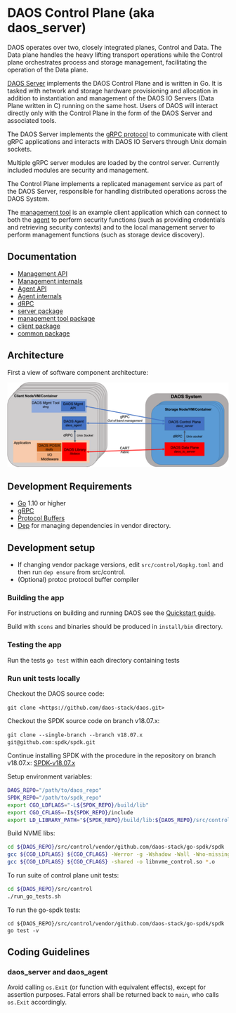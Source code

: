 # DAOS Control Plane (aka daos_server)

DAOS operates over two, closely integrated planes, Control and Data. The Data plane handles the heavy lifting transport operations while the Control plane orchestrates process and storage management, facilitating the operation of the Data plane.

[DAOS Server](server) implements the DAOS Control Plane and is written in Go. It is tasked with network and storage hardware provisioning and allocation in addition to instantiation and management of the DAOS IO Servers (Data Plane written in C) running on the same host. Users of DAOS will interact directly only with the Control Plane in the form of the DAOS Server and associated tools.

The DAOS Server implements the [gRPC protocol](https://grpc.io/) to communicate with client gRPC applications and interacts with DAOS IO Servers through Unix domain sockets.

Multiple gRPC server modules are loaded by the control server. Currently included modules are security and management.

The Control Plane implements a replicated management service as part of the DAOS Server, responsible for handling distributed operations across the DAOS System.

The [management tool](dmg) is an example client application which can connect to both the [agent](agent) to perform security functions (such as providing credentials and retrieving security contexts) and to the local management server to perform management functions (such as storage device discovery).

## Documentation

- [Management API](https://godoc.org/github.com/daos-stack/daos/src/control/client)
- [Management internals](https://godoc.org/github.com/daos-stack/daos/src/control/server)
- [Agent API](https://godoc.org/github.com/daos-stack/daos/src/control/client/agent)
- [Agent internals](https://godoc.org/github.com/daos-stack/daos/src/control/security)
- [dRPC](https://godoc.org/github.com/daos-stack/daos/src/control/drpc)
- [server package](server/README.md)
- [management tool package](cmd/dmg/README.md)
- [client package](client/README.md)
- [common package](common/README.md)

## Architecture

First a view of software component architecture:

![Architecture diagram](/doc/graph/system_architecture.png)

## Development Requirements

- [Go](https://golang.org/) 1.10 or higher
- [gRPC](https://grpc.io/)
- [Protocol Buffers](https://developers.google.com/protocol-buffers/)
- [Dep](https://github.com/golang/dep/) for managing dependencies in vendor directory.

## Development setup

- If changing vendor package versions, edit `src/control/Gopkg.toml` and then run `dep ensure` from src/control.
- (Optional) protoc protocol buffer compiler

### Building the app

For instructions on building and running DAOS see the [Quickstart guide](../../doc/quickstart.md).

Build with `scons` and binaries should be produced in `install/bin` directory.

### Testing the app

Run the tests `go test` within each directory containing tests

### Run unit tests locally

Checkout the DAOS source code:

`git clone <https://github.com/daos-stack/daos.git>`

Checkout the SPDK source code on branch v18.07.x:

`git clone --single-branch --branch v18.07.x git@github.com:spdk/spdk.git`

Continue installing SPDK with the procedure in the repository on branch v18.07.x: [SPDK-v18.07.x](https://github.com/spdk/spdk/tree/v18.07.x)

Setup environment variables:

```bash
DAOS_REPO="/path/to/daos_repo"
SPDK_REPO="/path/to/spdk_repo"
export CGO_LDFLAGS="-L${SPDK_REPO}/build/lib"
export CGO_CFLAGS=-I${SPDK_REPO}/include
export LD_LIBRARY_PATH="${SPDK_REPO}/build/lib:${DAOS_REPO}/src/control/vendor/github.com/daos-stack/go-spdk/spdk"
```

Build NVME libs:

```bash
cd ${DAOS_REPO}/src/control/vendor/github.com/daos-stack/go-spdk/spdk
gcc ${CGO_LDFLAGS} ${CGO_CFLAGS} -Werror -g -Wshadow -Wall -Wno-missing-braces -c -fpic -Iinclude src/*.c -lspdk
gcc ${CGO_LDFLAGS} ${CGO_CFLAGS} -shared -o libnvme_control.so *.o
```

To run suite of control plane unit tests:

```bash
cd ${DAOS_REPO}/src/control
./run_go_tests.sh
```

To run the go-spdk tests:

```base
cd ${DAOS_REPO}/src/control/vendor/github.com/daos-stack/go-spdk/spdk
go test -v
```

## Coding Guidelines

### daos_server and daos_agent

Avoid calling `os.Exit` (or function with equivalent effects), except for assertion purposes. Fatal errors shall be returned back to `main`, who calls `os.Exit` accordingly.
